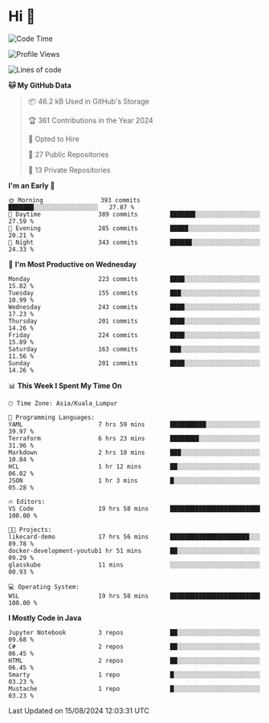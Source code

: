 <h1>Hi 👋</h1>

<!--START_SECTION:waka-->
![Code Time](http://img.shields.io/badge/Code%20Time-623%20hrs%2030%20mins-blue)

![Profile Views](http://img.shields.io/badge/Profile%20Views-0-blue)

![Lines of code](https://img.shields.io/badge/From%20Hello%20World%20I%27ve%20Written-1.2%20million%20lines%20of%20code-blue)

**🐱 My GitHub Data** 

> 📦 46.2 kB Used in GitHub's Storage 
 > 
> 🏆 361 Contributions in the Year 2024
 > 
> 💼 Opted to Hire
 > 
> 📜 27 Public Repositories 
 > 
> 🔑 13 Private Repositories 
 > 
**I'm an Early 🐤** 

```text
🌞 Morning                393 commits         ███████░░░░░░░░░░░░░░░░░░   27.87 % 
🌆 Daytime                389 commits         ███████░░░░░░░░░░░░░░░░░░   27.59 % 
🌃 Evening                285 commits         █████░░░░░░░░░░░░░░░░░░░░   20.21 % 
🌙 Night                  343 commits         ██████░░░░░░░░░░░░░░░░░░░   24.33 % 
```
📅 **I'm Most Productive on Wednesday** 

```text
Monday                   223 commits         ████░░░░░░░░░░░░░░░░░░░░░   15.82 % 
Tuesday                  155 commits         ███░░░░░░░░░░░░░░░░░░░░░░   10.99 % 
Wednesday                243 commits         ████░░░░░░░░░░░░░░░░░░░░░   17.23 % 
Thursday                 201 commits         ████░░░░░░░░░░░░░░░░░░░░░   14.26 % 
Friday                   224 commits         ████░░░░░░░░░░░░░░░░░░░░░   15.89 % 
Saturday                 163 commits         ███░░░░░░░░░░░░░░░░░░░░░░   11.56 % 
Sunday                   201 commits         ████░░░░░░░░░░░░░░░░░░░░░   14.26 % 
```


📊 **This Week I Spent My Time On** 

```text
🕑︎ Time Zone: Asia/Kuala_Lumpur

💬 Programming Languages: 
YAML                     7 hrs 59 mins       ██████████░░░░░░░░░░░░░░░   39.97 % 
Terraform                6 hrs 23 mins       ████████░░░░░░░░░░░░░░░░░   31.96 % 
Markdown                 2 hrs 10 mins       ███░░░░░░░░░░░░░░░░░░░░░░   10.84 % 
HCL                      1 hr 12 mins        ██░░░░░░░░░░░░░░░░░░░░░░░   06.02 % 
JSON                     1 hr 3 mins         █░░░░░░░░░░░░░░░░░░░░░░░░   05.28 % 

🔥 Editors: 
VS Code                  19 hrs 58 mins      █████████████████████████   100.00 % 

🐱‍💻 Projects: 
likecard-demo            17 hrs 56 mins      ██████████████████████░░░   89.78 % 
docker-development-youtub1 hr 51 mins        ██░░░░░░░░░░░░░░░░░░░░░░░   09.29 % 
glasskube                11 mins             ░░░░░░░░░░░░░░░░░░░░░░░░░   00.93 % 

💻 Operating System: 
WSL                      19 hrs 58 mins      █████████████████████████   100.00 % 
```

**I Mostly Code in Java** 

```text
Jupyter Notebook         3 repos             ██░░░░░░░░░░░░░░░░░░░░░░░   09.68 % 
C#                       2 repos             ██░░░░░░░░░░░░░░░░░░░░░░░   06.45 % 
HTML                     2 repos             ██░░░░░░░░░░░░░░░░░░░░░░░   06.45 % 
Smarty                   1 repo              █░░░░░░░░░░░░░░░░░░░░░░░░   03.23 % 
Mustache                 1 repo              █░░░░░░░░░░░░░░░░░░░░░░░░   03.23 % 
```




 Last Updated on 15/08/2024 12:03:31 UTC
<!--END_SECTION:waka-->
